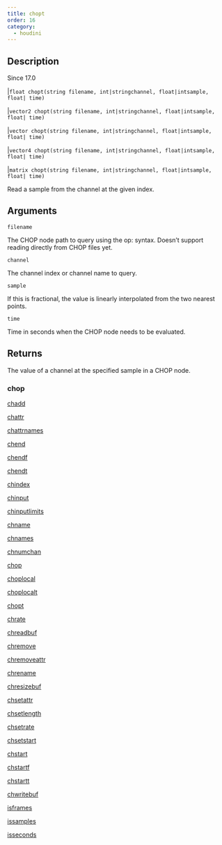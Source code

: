```yaml
---
title: chopt
order: 16
category:
  - houdini
---
```


## Description

Since 17.0

|`float chopt(string filename, int|stringchannel, float|intsample, float| time)`

|`vector2 chopt(string filename, int|stringchannel, float|intsample, float| time)`

|`vector chopt(string filename, int|stringchannel, float|intsample, float| time)`

|`vector4 chopt(string filename, int|stringchannel, float|intsample, float| time)`

|`matrix chopt(string filename, int|stringchannel, float|intsample, float| time)`

Read a sample from the channel at the given index.

## Arguments

`filename`

The CHOP node path to query using the op: syntax. Doesn’t support reading
directly from CHOP files yet.

`channel`

The channel index or channel name to query.

`sample`

If this is fractional, the value is linearly interpolated from the two nearest
points.

`time`

Time in seconds when the CHOP node needs to be evaluated.

## Returns

The value of a channel at the specified sample in a CHOP node.

### chop

[chadd](chadd.html)

[chattr](chattr.html)

[chattrnames](chattrnames.html)

[chend](chend.html)

[chendf](chendf.html)

[chendt](chendt.html)

[chindex](chindex.html)

[chinput](chinput.html)

[chinputlimits](chinputlimits.html)

[chname](chname.html)

[chnames](chnames.html)

[chnumchan](chnumchan.html)

[chop](chop.html)

[choplocal](choplocal.html)

[choplocalt](choplocalt.html)

[chopt](chopt.html)

[chrate](chrate.html)

[chreadbuf](chreadbuf.html)

[chremove](chremove.html)

[chremoveattr](chremoveattr.html)

[chrename](chrename.html)

[chresizebuf](chresizebuf.html)

[chsetattr](chsetattr.html)

[chsetlength](chsetlength.html)

[chsetrate](chsetrate.html)

[chsetstart](chsetstart.html)

[chstart](chstart.html)

[chstartf](chstartf.html)

[chstartt](chstartt.html)

[chwritebuf](chwritebuf.html)

[isframes](isframes.html)

[issamples](issamples.html)

[isseconds](isseconds.html)
